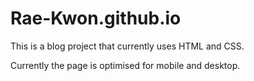 # Rae-Kwon.github.io

This is a blog project that currently uses HTML and CSS.

Currently the page is optimised for mobile and desktop.